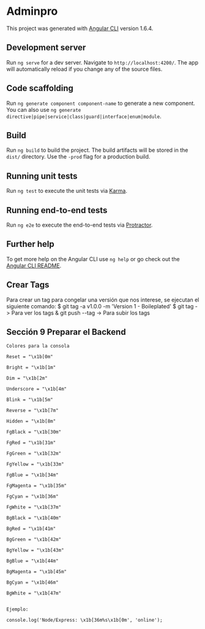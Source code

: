 # Adminpro

This project was generated with [Angular CLI](https://github.com/angular/angular-cli) version 1.6.4.

## Development server

Run `ng serve` for a dev server. Navigate to `http://localhost:4200/`. The app will automatically reload if you change any of the source files.

## Code scaffolding

Run `ng generate component component-name` to generate a new component. You can also use `ng generate directive|pipe|service|class|guard|interface|enum|module`.

## Build

Run `ng build` to build the project. The build artifacts will be stored in the `dist/` directory. Use the `-prod` flag for a production build.

## Running unit tests

Run `ng test` to execute the unit tests via [Karma](https://karma-runner.github.io).

## Running end-to-end tests

Run `ng e2e` to execute the end-to-end tests via [Protractor](http://www.protractortest.org/).

## Further help

To get more help on the Angular CLI use `ng help` or go check out the [Angular CLI README](https://github.com/angular/angular-cli/blob/master/README.md).

## Crear Tags

Para crear un tag para congelar una versión que nos interese, se ejecutan el siguiente comando:
$ git tag -a v1.0.0 -m 'Version 1 - Boileplated'
$ git tag -> Para ver los tags
& git push --tag -> Para subir los tags

## Sección 9 Preparar el Backend
    Colores para la consola

    Reset = "\x1b[0m"

    Bright = "\x1b[1m"

    Dim = "\x1b[2m"

    Underscore = "\x1b[4m"

    Blink = "\x1b[5m"

    Reverse = "\x1b[7m"

    Hidden = "\x1b[8m"

    FgBlack = "\x1b[30m"

    FgRed = "\x1b[31m"

    FgGreen = "\x1b[32m"

    FgYellow = "\x1b[33m"

    FgBlue = "\x1b[34m"

    FgMagenta = "\x1b[35m"

    FgCyan = "\x1b[36m"

    FgWhite = "\x1b[37m"

    BgBlack = "\x1b[40m"

    BgRed = "\x1b[41m"

    BgGreen = "\x1b[42m"

    BgYellow = "\x1b[43m"

    BgBlue = "\x1b[44m"

    BgMagenta = "\x1b[45m"

    BgCyan = "\x1b[46m"

    BgWhite = "\x1b[47m"


    Ejemplo:

    console.log('Node/Express: \x1b[36m%s\x1b[0m', 'online'); 